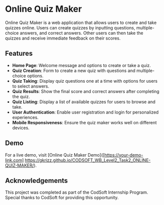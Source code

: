 # Online Quiz Maker

Online Quiz Maker is a web application that allows users to create and take quizzes online. Users can create quizzes by inputting questions, multiple-choice answers, and correct answers. Other users can then take the quizzes and receive immediate feedback on their scores.

## Features

- **Home Page**: Welcome message and options to create or take a quiz.
- **Quiz Creation**: Form to create a new quiz with questions and multiple-choice options.
- **Quiz Taking**: Display quiz questions one at a time with options for users to select answers.
- **Quiz Results**: Show the final score and correct answers after completing the quiz.
- **Quiz Listing**: Display a list of available quizzes for users to browse and take.
- **User Authentication**: Enable user registration and login for personalized experiences.
- **Mobile Responsiveness**: Ensure the quiz maker works well on different devices.

## Demo

For a live demo, visit [Online Quiz Maker Demo]([https://your-demo-link.com] https://gkrizz.github.io/CODSOFT_WB_Level2_Task2_ONLINE-QUIZ-MAKER/).



## Acknowledgements

This project was completed as part of the CodSoft Internship Program. Special thanks to CodSoft for providing this opportunity.
